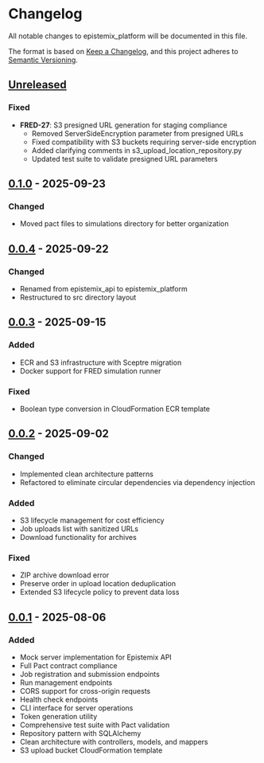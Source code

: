 # Changelog

All notable changes to epistemix_platform will be documented in this file.

The format is based on [Keep a Changelog](https://keepachangelog.com/en/1.1.0/),
and this project adheres to [Semantic Versioning](https://semver.org/spec/v2.0.0.html).

## [Unreleased]

### Fixed
- **FRED-27**: S3 presigned URL generation for staging compliance
  - Removed ServerSideEncryption parameter from presigned URLs
  - Fixed compatibility with S3 buckets requiring server-side encryption
  - Added clarifying comments in s3_upload_location_repository.py
  - Updated test suite to validate presigned URL parameters

## [0.1.0] - 2025-09-23

### Changed
- Moved pact files to simulations directory for better organization

## [0.0.4] - 2025-09-22

### Changed
- Renamed from epistemix_api to epistemix_platform
- Restructured to src directory layout

## [0.0.3] - 2025-09-15

### Added
- ECR and S3 infrastructure with Sceptre migration
- Docker support for FRED simulation runner

### Fixed
- Boolean type conversion in CloudFormation ECR template

## [0.0.2] - 2025-09-02

### Changed
- Implemented clean architecture patterns
- Refactored to eliminate circular dependencies via dependency injection

### Added
- S3 lifecycle management for cost efficiency
- Job uploads list with sanitized URLs
- Download functionality for archives

### Fixed
- ZIP archive download error
- Preserve order in upload location deduplication
- Extended S3 lifecycle policy to prevent data loss

## [0.0.1] - 2025-08-06

### Added
- Mock server implementation for Epistemix API
- Full Pact contract compliance
- Job registration and submission endpoints
- Run management endpoints
- CORS support for cross-origin requests
- Health check endpoints
- CLI interface for server operations
- Token generation utility
- Comprehensive test suite with Pact validation
- Repository pattern with SQLAlchemy
- Clean architecture with controllers, models, and mappers
- S3 upload bucket CloudFormation template

[Unreleased]: https://github.com/jzallen/fred_simulations/compare/v0.1.0...HEAD
[0.1.0]: https://github.com/jzallen/fred_simulations/compare/v0.0.4...v0.1.0
[0.0.4]: https://github.com/jzallen/fred_simulations/compare/v0.0.3...v0.0.4
[0.0.3]: https://github.com/jzallen/fred_simulations/compare/v0.0.2...v0.0.3
[0.0.2]: https://github.com/jzallen/fred_simulations/compare/v0.0.1...v0.0.2
[0.0.1]: https://github.com/jzallen/fred_simulations/releases/tag/v0.0.1